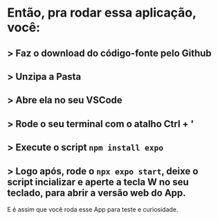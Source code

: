 # Então, pra rodar essa aplicação, você:
## > Faz o download do código-fonte pelo Github
## > Unzipa a Pasta
## > Abre ela no seu VSCode 
## > Rode o seu terminal com o atalho **Ctrl + '**
## > Execute o script `npm install expo`
## > Logo após, rode o `npx expo start`, deixe o script incializar e aperte a tecla W no seu teclado, para abrir a versão web do App.

E é assim que você roda esse App para teste e curiosidade.
